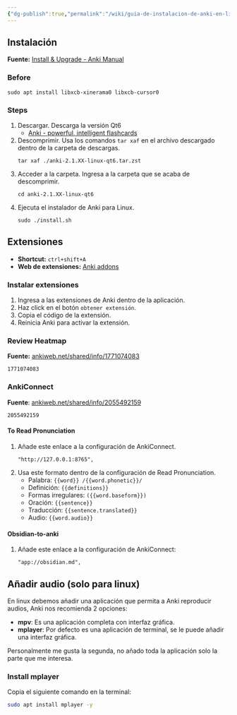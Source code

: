 ```yaml
---
{"dg-publish":true,"permalink":"/wiki/guia-de-instalacion-de-anki-en-linux/","created":"2024-01-25T19:06","updated":"2024-01-27T19:38"}
---
```


## Instalación
**Fuente:** [Install & Upgrade - Anki Manual](https://docs.ankiweb.net/platform/linux/installing.html)
### Before
```shell
sudo apt install libxcb-xinerama0 libxcb-cursor0
```
### Steps
1. Descargar. Descarga la versión Qt6
   - [Anki - powerful, intelligent flashcards](https://apps.ankiweb.net/)
1. Descomprimir. Usa los comandos `tar xaf` en el archivo descargado dentro de la carpeta de descargas.
   ```shell
   tar xaf ./anki-2.1.XX-linux-qt6.tar.zst
   ```
1. Acceder a la carpeta. Ingresa a la carpeta que se acaba de descomprimir.
   ```shell
   cd anki-2.1.XX-linux-qt6
   ```
4. Ejecuta el instalador de Anki para Linux.
   ```shell
   sudo ./install.sh
   ```
## Extensiones
- **Shortcut:** `ctrl+shift+A`
- **Web de extensiones:** [Anki addons](https://ankiweb.net/shared/addons)
### Instalar extensiones
1. Ingresa a las extensiones de Anki dentro de la aplicación.
2. Haz click en el botón `obtener extensión`.
3. Copia el código de la extensión.
4. Reinicia Anki para activar la extensión.
### Review Heatmap
**Fuente:** [ankiweb.net/shared/info/1771074083](https://ankiweb.net/shared/info/1771074083)
```
1771074083
```
### AnkiConnect
**Fuente**: [ankiweb.net/shared/info/2055492159](https://ankiweb.net/shared/info/2055492159)
```
2055492159
```

#### To Read Pronunciation
1. Añade este enlace a la configuración de AnkiConnect.
   ```
   "http://127.0.0.1:8765",
   ```
2. Usa este formato dentro de la configuración de Read Pronunciation.
   - Palabra: `{{word}} /{{word.phonetic}}/`
   - Definición: `{{definitions}}`
   - Formas irregulares: `({{word.baseform}})`
   - Oración: `{{sentence}}`
   - Traducción: `{{sentence.translated}}`
   - Audio: `{{word.audio}}`
#### Obsidian-to-anki
1. Añade este enlace a la configuración de AnkiConnect:
   ```
   "app://obsidian.md",
   ```
## Añadir audio (solo para linux)
En linux debemos añadir una aplicación que permita a Anki reproducir audios, Anki nos recomienda 2 opciones:
- **mpv**: Es una aplicación completa con interfaz gráfica.
- **mplayer**: Por defecto es una aplicación de terminal, se le puede añadir una interfaz gráfica.

Personalmente me gusta la segunda, no añado toda la aplicación solo la parte que me interesa.
### Install mplayer
Copia el siguiente comando en la terminal:
   ```bash
   sudo apt install mplayer -y
   ```
